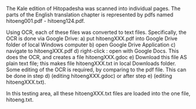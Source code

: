 
The Kale edition of Hitopadesha was scanned into individual pages.
The parts of the English translation chapter is represented by pdfs named
hitoeng001.pdf - hitoeng124.pdf.

Using OCR, each of these files was converted to text files.
Specifically, the OCR is done via Google Drive:
 a) put hitoengXXX.pdf into Google Drive folder of local Windows computer
 b) open Google Drive Application
 c) navigate to hitoengXXX.pdf
 d) right-click : open with Google Docs.
    This does the OCR, and creates a file hitoengXXX.gdoc
 e) Download this file AS plain text file; this makes file
    hitoengXXX.txt in local Downloads folder.
Some editing of the OCR is required, by comparing to the pdf file.
This can be done in step d)  (editing hitoengXXX.gdoc)
or after step e) (editing hitoengXXX.txt).

In this testing area,  all these hitoengXXX.txt files are
loaded into the one file, hitoeng.txt.

